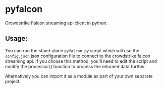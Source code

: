 # pyfalcon
Crowdstrike Falcon streaming api client in python. 

## Usage:

You can run the stand-alone `pyfalcon.py` script which will use the `config.json` json configuration file to connect to the crowdstrike falcon streaming api. If you choose this method, you'll need to edit the script and modify the processor() function to process the returned data further. 

Alternatively you can import it as a module as part of your own separate project.


